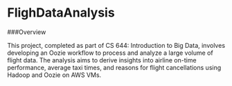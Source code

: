 # FlighDataAnalysis
###Overview

This project, completed as part of CS 644: Introduction to Big Data, involves developing an Oozie workflow to process and analyze a large volume of flight data. The analysis aims to derive insights into airline on-time performance, average taxi times, and reasons for flight cancellations using Hadoop and Oozie on AWS VMs.
